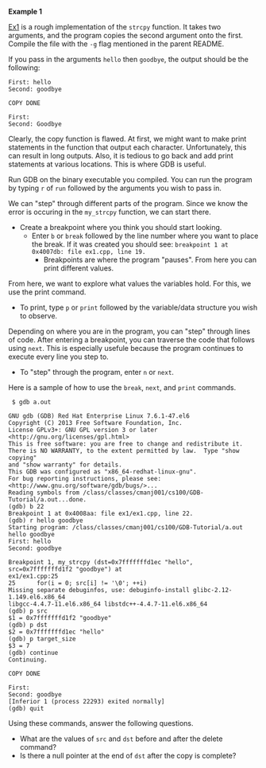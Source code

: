 **Example 1**

[Ex1](ex1.cpp) is a rough implementation of the `strcpy` function. It takes
two arguments, and the program copies the second argument onto the first.
Compile the file with the `-g` flag mentioned in the parent README.

If you pass in the arguments `hello` then `goodbye`, the output should be the following:

```
First: hello
Second: goodbye

COPY DONE

First: 
Second: Goodbye
```

Clearly, the copy function is flawed. At first, we might want to make print
statements in the function that output each character. Unfortunately, this
can result in long outputs. Also, it is tedious to go back and add print
statements at various locations. This is where GDB is useful.

Run GDB on the binary executable you compiled. You can run the program by 
typing `r` of `run` followed by the arguments you wish to pass in.

We can "step" through different parts of the program. Since we know the
error is occuring in the `my_strcpy` function, we can start there.

* Create a breakpoint where you think you should start looking.
  * Enter `b` or `break` followed by the line number where you want to place the break.
  If it was created you should see:
  `breakpoint 1 at 0x4007db: file ex1.cpp, line 19.`
    * Breakpoints are where the program "pauses". From here you can print different values.

From here, we want to explore what values the variables hold. For this, we use
the print command. 

* To print, type `p` or `print` followed by the variable/data structure you wish to observe.

Depending on where you are in the program, you can "step" through lines of code.
After entering a breakpoint, you can traverse the code that follows using `next`.
This is especially usefule because the program continues to execute every line you step
to. 

* To "step" through the program, enter `n` or `next`.

Here is a sample of how to use the `break`, `next`, and `print` commands.

```
 $ gdb a.out 

GNU gdb (GDB) Red Hat Enterprise Linux 7.6.1-47.el6
Copyright (C) 2013 Free Software Foundation, Inc.
License GPLv3+: GNU GPL version 3 or later <http://gnu.org/licenses/gpl.html>
This is free software: you are free to change and redistribute it.
There is NO WARRANTY, to the extent permitted by law.  Type "show copying"
and "show warranty" for details.
This GDB was configured as "x86_64-redhat-linux-gnu".
For bug reporting instructions, please see:
<http://www.gnu.org/software/gdb/bugs/>...
Reading symbols from /class/classes/cmanj001/cs100/GDB-Tutorial/a.out...done.
(gdb) b 22
Breakpoint 1 at 0x4008aa: file ex1/ex1.cpp, line 22.
(gdb) r hello goodbye
Starting program: /class/classes/cmanj001/cs100/GDB-Tutorial/a.out hello goodbye
First: hello
Second: goodbye

Breakpoint 1, my_strcpy (dst=0x7fffffffd1ec "hello", src=0x7fffffffd1f2 "goodbye") at
ex1/ex1.cpp:25
25      for(i = 0; src[i] != '\0'; ++i)
Missing separate debuginfos, use: debuginfo-install glibc-2.12-1.149.el6.x86_64
libgcc-4.4.7-11.el6.x86_64 libstdc++-4.4.7-11.el6.x86_64
(gdb) p src
$1 = 0x7fffffffd1f2 "goodbye"
(gdb) p dst
$2 = 0x7fffffffd1ec "hello"
(gdb) p target_size
$3 = 7
(gdb) continue
Continuing.

COPY DONE

First: 
Second: goodbye
[Inferior 1 (process 22293) exited normally]
(gdb) quit 
```

Using these commands, answer the following questions.

* What are the values of `src` and `dst` before and after the delete command?
* Is there a null pointer at the end of `dst` after the copy is complete?
